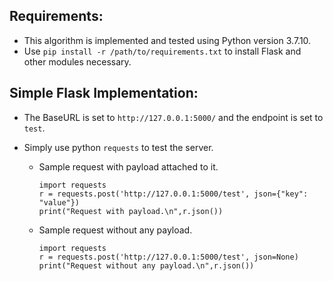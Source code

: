 ## Requirements:
- This algorithm is implemented and tested using Python version 3.7.10.
- Use ```pip install -r /path/to/requirements.txt``` to install Flask and other modules necessary.

## Simple Flask Implementation:
- The BaseURL is set to ```http://127.0.0.1:5000/``` and the endpoint is set to ```test```.
- Simply use python ```requests``` to test the server.

  - Sample request with payload attached to it.
      ```
      import requests
      r = requests.post('http://127.0.0.1:5000/test', json={"key": "value"})
      print("Request with payload.\n",r.json())
      ``` 
  - Sample request without any payload.
      ```
      import requests
      r = requests.post('http://127.0.0.1:5000/test', json=None)
      print("Request without any payload.\n",r.json())
      ``` 
